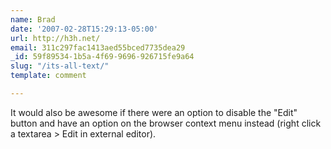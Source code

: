 ```yaml
---
name: Brad
date: '2007-02-28T15:29:13-05:00'
url: http://h3h.net/
email: 311c297fac1413aed55bced7735dea29
_id: 59f89534-1b5a-4f69-9696-926715fe9a64
slug: "/its-all-text/"
template: comment

---
```


It would also be awesome if there were an option to disable the "Edit" button and have an option on the browser context menu instead (right click a textarea &gt; Edit in external editor).
